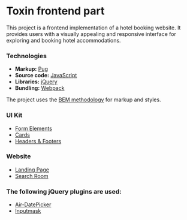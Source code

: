 # Toxin frontend part
This project is a frontend implementation of a hotel booking website. It provides users with a visually appealing and responsive interface for exploring and booking hotel accommodations.

### Technologies
* **Markup:** [Pug](https://pugjs.org/api/getting-started.html)
* **Source code:** [JavaScript](https://developer.mozilla.org/en-US/docs/Web/JavaScript)
* **Libraries:** [jQuery](https://jquery.com/)
* **Bundling:** [Webpack](https://webpack.js.org/)

The project uses the [BEM methodology](https://en.bem.info/methodology/) for markup and styles.

### UI Kit
* [Form Elements](https://tryall1.github.io/toxin/form.html)
* [Cards](https://tryall1.github.io/toxin/cards.html)
* [Headers & Footers](https://tryall1.github.io/toxin/headers-footers.html)

### Website
* [Landing Page](https://tryall1.github.io/toxin/)
* [Search Room](https://tryall1.github.io/toxin/room-search.html)

### The following jQuery plugins are used:
* [Air-DatePicker](http://t1m0n.name/air-datepicker/docs/)
* [Inputmask](https://github.com/RobinHerbots/Inputmask)


